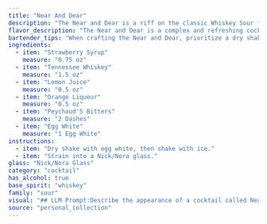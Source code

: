 ```yaml
---
title: "Near And Dear"
description: "The Near and Dear is a riff on the classic Whiskey Sour family, born from the blending of Tennessee whiskey's smooth character with bright citrus and a hint of sweetness. The addition of egg white lends a creamy texture and elegant foam, elevating it to a sophisticated twist on a familiar favorite. "
flavor_description: "The Near and Dear is a complex and refreshing cocktail. The sweetness of the strawberry syrup and orange liqueur balances the boldness of the Tennessee whiskey and tartness of lemon juice. The egg white adds a creamy texture and subtle sweetness, while the Peychaud's bitters provide a touch of spice and complexity.  The result is a delightful mix of fruity, sweet, and smoky notes, with a smooth, velvety finish. "
bartender_tips: "When crafting the Near and Dear, prioritize a dry shake (without ice) to emulsify the egg white for a velvety texture. This step should be vigorous and last for about 15 seconds.  After adding ice, shake again for a thorough chill.  Use a fine-mesh strainer to remove any ice shards and achieve a crystal clear presentation.  Finally, a touch of orange zest as garnish adds a delightful aromatic flair. "
ingredients:
  - item: "Strawberry Syrup"
    measure: "0.75 oz"
  - item: "Tennessee Whiskey"
    measure: "1.5 oz"
  - item: "Lemon Juice"
    measure: "0.5 oz"
  - item: "Orange Liqueur"
    measure: "0.5 oz"
  - item: "Peychaud'S Bitters"
    measure: "2 Dashes"
  - item: "Egg White"
    measure: "1 Egg White"
instructions:
  - item: "Dry shake with egg white, then shake with ice."
  - item: "Strain into a Nick/Nora glass."
glass: "Nick/Nora Glass"
category: "cocktail"
has_alcohol: true
base_spirit: "whiskey"
family: "sour"
visual: "## LLM Prompt:Describe the appearance of a cocktail called Near and Dear made with the following ingredients:* **Strawberry Syrup:** A vibrant, ruby red syrup, slightly viscous.* **Tennessee Whiskey:** A deep amber color, with a hint of reddish-brown.* **Lemon Juice:** A clear, slightly pale yellow liquid.* **Orange Liqueur:** A bright, orange color.* **Peychaud's Bitters:** A dark, almost black liquid with a slight red hue.* **Egg White:** A translucent, slightly off-white liquid.The cocktail is shaken with ice, then strained and served in a chilled coupe glass.  It is garnished with a fresh strawberry slice.  **Focus on:*** The overall color of the cocktail, considering the combined effect of all ingredients.* The texture and clarity of the cocktail - is it cloudy or clear?* How the garnish contributes to the visual appeal.**Bonus:*** Mention any potential for separation or layering due to the egg white.* Describe the visual effect of the bitters on the surface. "
source: "personal_collection"
---
```



